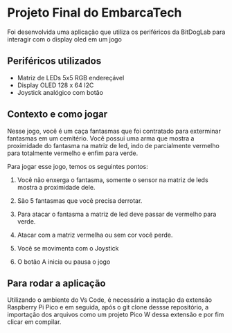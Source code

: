 # Projeto Final do EmbarcaTech
Foi desenvolvida uma aplicação que utiliza os periféricos da BitDogLab para interagir com o display oled em um jogo

## Periféricos utilizados
- Matriz de LEDs 5x5 RGB endereçável
- Display OLED 128 x 64 I2C
- Joystick analógico com botão

## Contexto e como jogar
Nesse jogo, você é um caça fantasmas que foi contratado para exterminar fantasmas em um cemitério. Você possui uma arma que mostra a proximidade do fantasma na matriz de led, indo de parcialmente vermelho para totalmente vermelho e enfim para verde.

Para jogar esse jogo, temos os seguintes pontos:

1. Você não enxerga o fantasma, somente o sensor na matriz de leds mostra a proximidade dele.

2. São 5 fantasmas que você precisa derrotar.

3. Para atacar o fantasma a matriz de led deve passar de vermelho para verde.

4. Atacar com a matriz vermelha ou sem cor você perde.

5. Você se movimenta com o Joystick

6. O botão A inicia ou pausa o jogo

## Para rodar a aplicação
Utilizando o ambiente do Vs Code, é necessário a instação da extensão Raspberry Pi Pico e em seguida, após o git clone dessse repositório, a importação dos arquivos como um projeto Pico W dessa extensão e por fim clicar em compilar.
